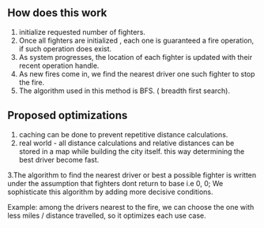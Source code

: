 ## How does this work
1. initialize requested number of fighters.
2. Once all fighters are initialized , each one is guaranteed a fire operation, if such operation does exist.
3. As system progresses, the location of each fighter is updated with their recent operation handle. 
4. As new fires come in, we find the nearest driver one such fighter to stop the fire.
5. The algorithm used in this method is BFS. ( breadth first search). 


## Proposed optimizations
1. caching can be done to prevent repetitive distance calculations.
2. real world - all distance calculations and relative distances can be stored in a map while building the city itself. 
this way determining the best driver become fast. 

3.The algorithm to find the nearest driver or best a possible fighter is written under the assumption that fighters dont return to base
i.e 0, 0;  We sophisticate this algorithm by adding more decisive conditions.

Example: among the drivers nearest to the fire, we can choose the one with less miles / distance travelled, so it optimizes each use case.
